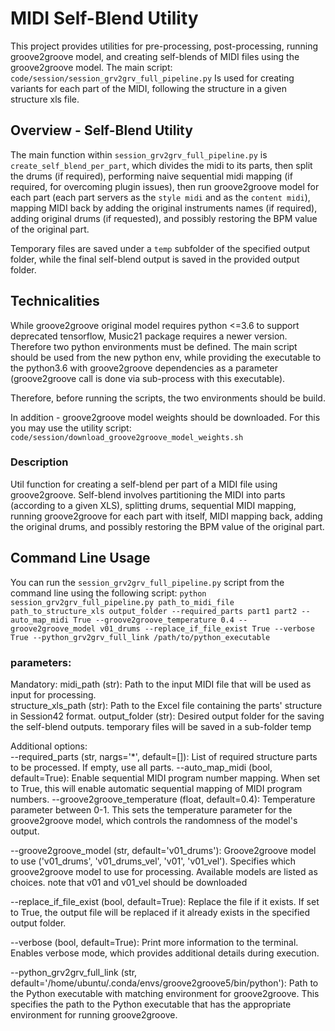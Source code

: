 # MIDI Self-Blend Utility

This project provides utilities for pre-processing, post-processing, running groove2groove model, and creating self-blends of MIDI files using the groove2groove model.
The main script: `code/session/session_grv2grv_full_pipeline.py`
Is used for creating variants for each part of the MIDI, following the structure in a given structure xls file. 

## Overview - Self-Blend Utility

The main function within `session_grv2grv_full_pipeline.py` is `create_self_blend_per_part`, which divides the midi to its parts, then split the drums (if required), performing naive sequential midi mapping (if required, for overcoming plugin issues), then run groove2groove model for each part (each part servers as the `style midi` and as the `content midi`), mapping MIDI back by adding the original instruments names (if required), adding original drums (if requested), and possibly restoring the BPM value of the original part.

Temporary files are saved under a `temp` subfolder of the specified output folder, while the final self-blend output is saved in the provided output folder.


## Technicalities
While groove2groove original model requires python <=3.6 to support deprecated tensorflow, Music21 package requires a newer version. Therefore two python environments must be defined.
The main script should be used from the new python env, while providing the executable to the python3.6 with groove2groove dependencies as a parameter (groove2groove call is done via sub-process with this executable).

Therefore, before running the scripts, the two environments should be build.

In addition - groove2groove model weights should be downloaded. For this you may use the utility script: 
`code/session/download_groove2groove_model_weights.sh`


### Description

Util function for creating a self-blend per part of a MIDI file using groove2groove. Self-blend involves partitioning the MIDI into parts (according to a given XLS), splitting drums, sequential MIDI mapping, running groove2groove for each part with itself, MIDI mapping back, adding the original drums, and possibly restoring the BPM value of the original part.


## Command Line Usage
You can run the `session_grv2grv_full_pipeline.py` script from the command line using the following script:
```python session_grv2grv_full_pipeline.py path_to_midi_file path_to_structure_xls output_folder --required_parts part1 part2 --auto_map_midi True --groove2groove_temperature 0.4 --groove2groove_model v01_drums --replace_if_file_exist True --verbose True --python_grv2grv_full_link /path/to/python_executable```

### parameters:
Mandatory:
  midi_path (str): Path to the input MIDI file that will be used as input for processing.      
  structure_xls_path (str): Path to the Excel file containing the parts' structure in Session42 format.
  output_folder (str): Desired output folder for the saving the self-blend outputs.
      temporary files will be saved in a sub-folder temp

Additional options:      
  --required_parts (str, nargs='*', default=[]): List of required structure parts to be processed. If empty, use all parts.
  --auto_map_midi (bool, default=True): Enable sequential MIDI program number mapping.
      When set to True, this will enable automatic sequential mapping of MIDI program numbers.
  --groove2groove_temperature (float, default=0.4): Temperature parameter between 0-1.
      This sets the temperature parameter for the groove2groove model, which controls the randomness of the model's output.

  --groove2groove_model (str, default='v01_drums'): Groove2groove model to use ('v01_drums', 'v01_drums_vel', 'v01', 'v01_vel').
      Specifies which groove2groove model to use for processing. Available models are listed as choices. note that v01 and v01_vel should be downloaded

  --replace_if_file_exist (bool, default=True): Replace the file if it exists.
      If set to True, the output file will be replaced if it already exists in the specified output folder.

  --verbose (bool, default=True): Print more information to the terminal.
      Enables verbose mode, which provides additional details during execution.

  --python_grv2grv_full_link (str, default='/home/ubuntu/.conda/envs/groove2groove5/bin/python'): Path to the Python executable with matching environment for groove2groove.
      This specifies the path to the Python executable that has the appropriate environment for running groove2groove.
